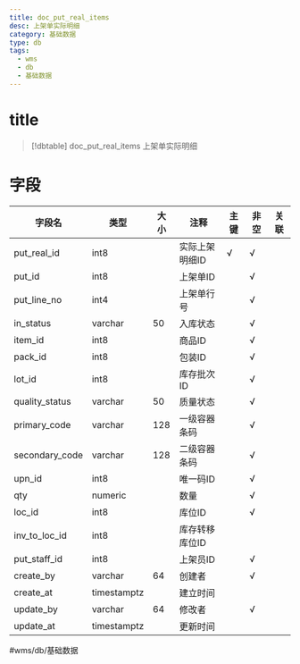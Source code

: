 ```yaml
---
title: doc_put_real_items
desc: 上架单实际明细
category: 基础数据
type: db
tags:
  - wms
  - db
  - 基础数据
---
```


# title
>[!dbtable] doc_put_real_items
> 上架单实际明细

# 字段
| 字段名 | 类型 | 大小 | 注释 | 主键 | 非空 | 关联 |
| --- | --- | --- | --- | --- | --- | --- |
| put_real_id | int8 |  | 实际上架明细ID | √ | √ |  |
| put_id | int8 |  | 上架单ID |  | √ |  |
| put_line_no | int4 |  | 上架单行号 |  | √ |  |
| in_status | varchar | 50 | 入库状态 |  | √ |  |
| item_id | int8 |  | 商品ID |  | √ |  |
| pack_id | int8 |  | 包装ID |  | √ |  |
| lot_id | int8 |  | 库存批次ID |  | √ |  |
| quality_status | varchar | 50 | 质量状态 |  | √ |  |
| primary_code | varchar | 128 | 一级容器条码 |  | √ |  |
| secondary_code | varchar | 128 | 二级容器条码 |  | √ |  |
| upn_id | int8 |  | 唯一码ID |  | √ |  |
| qty | numeric |  | 数量 |  | √ |  |
| loc_id | int8 |  | 库位ID |  | √ |  |
| inv_to_loc_id | int8 |  | 库存转移库位ID |  |  |  |
| put_staff_id | int8 |  | 上架员ID |  | √ |  |
| create_by | varchar | 64 | 创建者 |  | √ |  |
| create_at | timestamptz |  | 建立时间 |  |  |  |
| update_by | varchar | 64 | 修改者 |  | √ |  |
| update_at | timestamptz |  | 更新时间 |  |  |  |
#wms/db/基础数据
